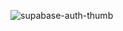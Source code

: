 ![supabase-auth-thumb](https://github.com/user-attachments/assets/cc917884-5af3-4dc6-be1f-95312073340e)
